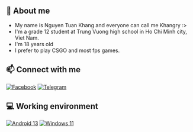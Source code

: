 ## 🤗 About me
- My name is Nguyen Tuan Khang and everyone can call me Khangry :>
- I'm a grade 12 student at Trung Vuong high school in Ho Chi Minh city, Viet Nam.
- I'm 18 years old
- I prefer to play CSGO and most fps games.
## 📫 Connect with me
[![Facebook](https://img.shields.io/badge/Facebook-1877F2?style=for-the-badge&logo=facebook&logoColor=white)](https://www.facebook.com/Khangry.Developer/)
[![Telegram](https://img.shields.io/badge/Telegram-0088cc?style=for-the-badge&logo=telegram&logoColor=ffffff)](https://t.me/Khangrydev)
## 💻 Working environment
[![Android 13](https://img.shields.io/badge/Android_13-3DDC84?style=for-the-badge&logo=android&logoColor=white)](https://www.android.com/android-13/)
[![Windows 11](https://img.shields.io/badge/Windows_11-0078D6?style=for-the-badge&logo=windows&logoColor=white)](https://www.microsoft.com/en-us/windows/windows-11)
